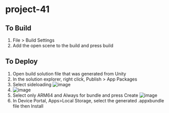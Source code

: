 # project-41

## To Build
1) File > Build Settings
2) Add the open scene to the build and press build

## To Deploy
1) Open build solution file that was generated from Unity
2) In the solution explorer, right click, Publish > App Packages
3) Select sideloading ![image](https://user-images.githubusercontent.com/52563454/127789465-10a35a51-b5da-4a62-935d-35b5e0e612cc.png)
4) ![image](https://user-images.githubusercontent.com/52563454/127789449-d3d79583-2180-4377-81a8-e2a3bd6b5ada.png)
5) Select only ARM64 and Always for bundle and press Create ![image](https://user-images.githubusercontent.com/52563454/127789568-7d63ac9b-e632-4b7d-8aab-f8c213310747.png)
6) In Device Portal, Apps>Local Storage, select the generated .appxbundle file then Install
